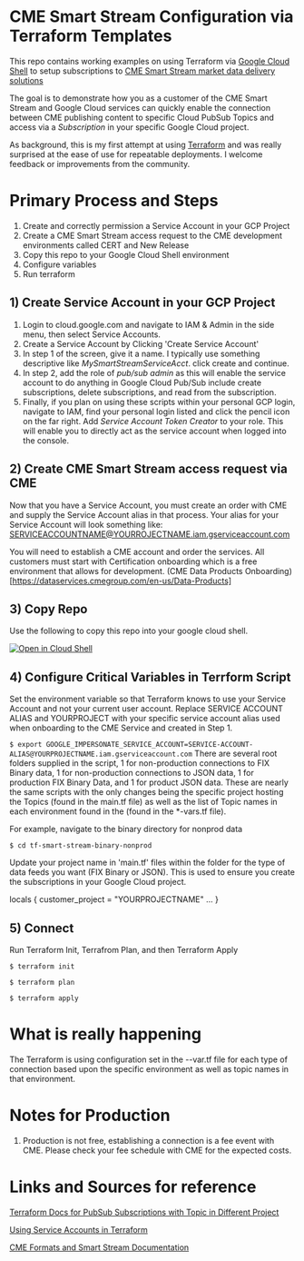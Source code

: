 # CME Smart Stream Configuration via Terraform Templates 

This repo contains working examples on using Terraform via [Google Cloud Shell](https://cloud.google.com/shell) to setup subscriptions to [CME Smart Stream market data delivery solutions](https://www.cmegroup.com/market-data/connect-data/cloud-mdp.html)

The goal is to demonstrate how you as a customer of the CME Smart Stream and Google Cloud services can quickly enable the connection between CME publishing content to specific Cloud PubSub Topics and access via a _Subscription_ in your specific Google Cloud project. 

As background, this is my first attempt at using [Terraform](https://www.terraform.io/) and was really surprised at the ease of use for repeatable deployments. I welcome feedback or improvements from the community.  

# Primary Process and Steps

1. Create and correctly permission a Service Account in your GCP Project
1. Create a CME Smart Stream access request to the CME development environments called CERT and New Release
1. Copy this repo to your Google Cloud Shell environment
1. Configure variables 
1. Run terraform


## 1) Create Service Account in your GCP Project

1. Login to cloud.google.com and navigate to IAM & Admin in the side menu, then select Service Accounts.
1. Create a Service Account by Clicking 'Create Service Account'
1. In step 1 of the screen, give it a name.  I typically use something descriptive like _MySmartStreamServiceAcct_.  click create and continue.
1. In step 2, add the role of _pub/sub admin_ as this will enable the service account to do anything in Google Cloud Pub/Sub include create subscriptions, delete subscriptions, and read from the subscription.
1. Finally, if you plan on using these scripts within your personal GCP login, navigate to IAM, find your personal login listed and click the pencil icon on the far right. Add _Service Account Token Creator_ to your role.  This will enable you to directly act as the service account when logged into the console.


## 2) Create CME Smart Stream access request via CME
Now that you have a Service Account, you must create an order with CME and supply the Service Account alias in that process. Your alias for your Service Account will look something like: SERVICEACCOUNTNAME@YOURROJECTNAME.iam.gserviceaccount.com

You will need to establish a CME account and order the services.  All customers must start with Certification onboarding which is a free environment that allows for development.  (CME Data Products Onboarding)[https://dataservices.cmegroup.com/en-us/Data-Products]

## 3) Copy Repo
Use the following to copy this repo into your google cloud shell.  

[![Open in Cloud Shell](https://gstatic.com/cloudssh/images/open-btn.svg)](https://shell.cloud.google.com/cloudshell/editor?cloudshell_git_repo=https://github.com/aaronwalters79/tf-smart-stream.git)



## 4) Configure Critical Variables in  Terrform Script

Set the environment variable so that Terraform knows to use your Service Account and not your current user account.  Replace SERVICE ACCOUNT ALIAS and YOURPROJECT with your specific service account alias used when onboarding to the CME Service and created in Step 1.


`
$ export GOOGLE_IMPERSONATE_SERVICE_ACCOUNT=SERVICE-ACCOUNT-ALIAS@YOURPROJECTNAME.iam.gserviceaccount.com
`
There are several root folders supplied in the script, 1 for non-production connections to FIX Binary data, 1 for non-production connections to JSON data, 1 for production FIX Binary Data, and 1 for product JSON data. These are nearly the same scripts with the only changes being the specific project hosting the Topics (found in the main.tf file) as well as the list of Topic names in each environment found in the (found in the *-vars.tf file).

For example, navigate to the binary directory for nonprod data

` $ cd tf-smart-stream-binary-nonprod
`

Update your project name in 'main.tf' files within the folder for the type of data feeds you want (FIX Binary or JSON).  This is used to ensure you create the subscriptions in your Google Cloud project.  

locals {
  customer_project = "YOURPROJECTNAME"
  ...
  }

## 5) Connect
Run Terraform Init, Terrafrom Plan, and then Terraform Apply

`$ terraform init`

`$ terraform plan`

`$ terraform apply`

# What is really happening

The Terraform is using configuration set in the *-*-var.tf file for each type of connection based upon the specific environment as well as topic names in that environment.

# Notes for Production 
1. Production is not free, establishing a connection is a fee event with CME. Please check your fee schedule with CME for the expected costs.


# Links and Sources for reference 
[Terraform Docs for PubSub Subscriptions with Topic in Different Project](https://registry.terraform.io/providers/hashicorp/google/latest/docs/resources/pubsub_subscription#example-usage---pubsub-subscription-different-project)

[Using Service Accounts in Terraform](https://cloud.google.com/blog/topics/developers-practitioners/using-google-cloud-service-account-impersonation-your-terraform-code)

[CME Formats and Smart Stream Documentation](https://www.cmegroup.com/confluence/display/EPICSANDBOX/CME+Smart+Stream+on+GCP)

